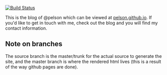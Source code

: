 [![Build Status](https://travis-ci.org/pelson/pelson.github.io.svg?branch=master)](https://travis-ci.org/pelson/pelson.github.io)

This is the blog of @pelson which can be viewed at [pelson.github.io](https://pelson.github.io).
If you'd like to get in touch with me, check out the blog and you will find my contact information.

Note on branches
----------------
The source branch is the master/trunk for the actual source to generate the site, and the master branch is where
the rendered html lives (this is a result of the way github pages are done). 
